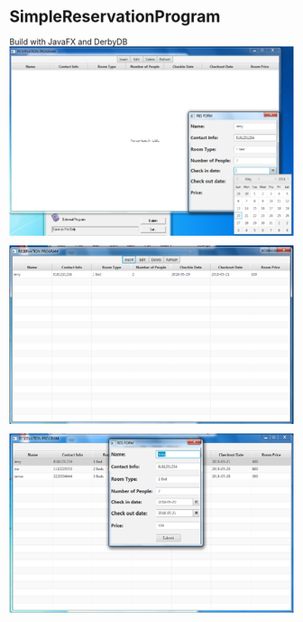 # SimpleReservationProgram
Build with JavaFX and DerbyDB 
![alt text](2.png)

![alt text](3.png)

![alt text](4.png)
